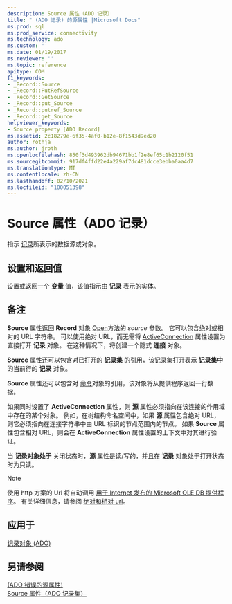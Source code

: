 ```yaml
---
description: Source 属性（ADO 记录）
title: " (ADO 记录) 的源属性 |Microsoft Docs"
ms.prod: sql
ms.prod_service: connectivity
ms.technology: ado
ms.custom: ''
ms.date: 01/19/2017
ms.reviewer: ''
ms.topic: reference
apitype: COM
f1_keywords:
- _Record::Source
- _Record::PutRefSource
- _Record::GetSource
- _Record::put_Source
- _Record::putref_Source
- _Record::get_Source
helpviewer_keywords:
- Source property [ADO Record]
ms.assetid: 2c18279e-6f35-4af0-b12e-8f1543d9ed20
author: rothja
ms.author: jroth
ms.openlocfilehash: 850f3d493962db94671bb1f2e8ef65c1b2120f51
ms.sourcegitcommit: 917df4ffd22e4a229af7dc481dcce3ebba0aa4d7
ms.translationtype: MT
ms.contentlocale: zh-CN
ms.lasthandoff: 02/10/2021
ms.locfileid: "100051398"
---
```

# <a name="source-property-ado-record"></a>Source 属性（ADO 记录）
指示 [记录](./record-object-ado.md)所表示的数据源或对象。  
  
## <a name="settings-and-return-values"></a>设置和返回值  
 设置或返回一个 **变量** 值，该值指示由 **记录** 表示的实体。  
  
## <a name="remarks"></a>备注  
 **Source** 属性返回 **Record** 对象 [Open](./open-method-ado-record.md)方法的 *source* 参数。 它可以包含绝对或相对的 URL 字符串。 可以使用绝对 URL，而无需将 [ActiveConnection](./activeconnection-property-ado.md) 属性设置为直接打开 **记录** 对象。 在这种情况下，将创建一个隐式 **连接** 对象。  
  
 **Source** 属性还可以包含对已打开的 **记录集** 的引用，该记录集打开表示 **记录集中** 的当前行的 **记录** 对象。  
  
 **Source** 属性还可以包含对 [命令](./command-object-ado.md)对象的引用，该对象将从提供程序返回一行数据。  
  
 如果同时设置了 **ActiveConnection** 属性，则 **源** 属性必须指向在该连接的作用域中存在的某个对象。 例如，在树结构命名空间中，如果 **源** 属性包含绝对 URL，则它必须指向在连接字符串中由 URL 标识的节点范围内的节点。 如果 **Source** 属性包含相对 URL，则会在 **ActiveConnection** 属性设置的上下文中对其进行验证。  
  
 当 **记录对象处于** 关闭状态时，**源** 属性是读/写的，并且在 **记录** 对象处于打开状态时为只读。  
  
> [!NOTE]
>  使用 http 方案的 Url 将自动调用 [用于 Internet 发布的 Microsoft OLE DB 提供程序](../../guide/appendixes/microsoft-ole-db-provider-for-internet-publishing.md)。 有关详细信息，请参阅 [绝对和相对 url](../../guide/data/absolute-and-relative-urls.md)。  
  
## <a name="applies-to"></a>应用于  
 [记录对象 (ADO)](./record-object-ado.md)  
  
## <a name="see-also"></a>另请参阅  
 [ (ADO 错误的源属性) ](./source-property-ado-error.md)   
 [Source 属性（ADO 记录集）](./source-property-ado-recordset.md)